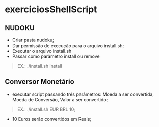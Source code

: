 # exerciciosShellScript

## NUDOKU
- Criar pasta nudoku;
- Dar permissão de execução para o arquivo install.sh;
- Executar o arquivo install.sh
- Passar como parâmetro install ou remove
> EX.: ./install.sh install


## Conversor Monetário 
- executar script passando três parâmetros: Moeda a ser convertida, Moeda de Conversão, Valor a ser convertido;
>EX.: ./install.sh EUR BRL 10;
- 10 Euros serão convertidos em Reais;
